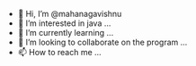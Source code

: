- 👋 Hi, I’m @mahanagavishnu
- 👀 I’m interested in java ...
- 🌱 I’m currently learning ...
- 💞️ I’m looking to collaborate on the program ...
- 📫 How to reach me ...

<!---
mahanagavishnu/mahanagavishnu is a ✨ special ✨ repository because its `README.md` (this file) appears on your GitHub profile.
You can click the Preview link to take a look at your changes.
--->
